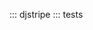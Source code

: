 
<!-- We load the djstripe and tests packages in order for mkdocstrings to create links to them and their sub-packages and modules, but we don't expose their contents directy to users in the documentation  -->
::: djstripe
::: tests
